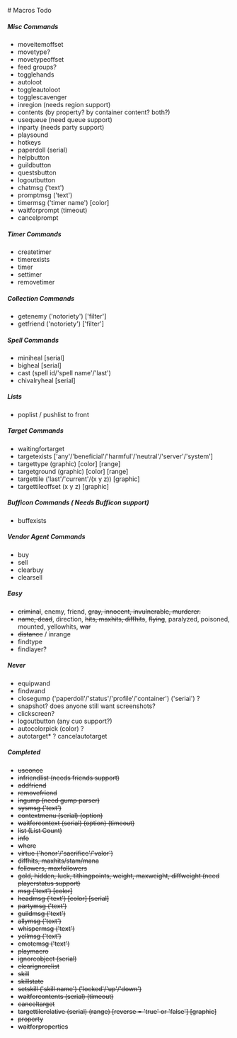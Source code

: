 ﻿﻿﻿﻿﻿﻿﻿﻿﻿﻿﻿﻿﻿﻿﻿﻿﻿﻿﻿﻿﻿﻿﻿﻿﻿﻿﻿﻿﻿﻿﻿﻿﻿﻿﻿﻿﻿﻿﻿﻿﻿﻿﻿﻿﻿﻿﻿﻿﻿﻿﻿﻿﻿﻿﻿﻿# Macros Todo##### Misc Commands- moveitemoffset- movetype?- movetypeoffset- feed groups?- togglehands- autoloot- toggleautoloot- togglescavenger- inregion (needs region support)- contents (by property? by container content? both?)- usequeue (need queue support)- inparty (needs party support)- playsound- hotkeys- paperdoll (serial)- helpbutton- guildbutton- questsbutton- logoutbutton- chatmsg ('text')- promptmsg ('text')- timermsg ('timer name') [color]- waitforprompt (timeout)- cancelprompt##### Timer Commands- createtimer- timerexists- timer- settimer- removetimer##### Collection Commands- getenemy ('notoriety') ['filter']- getfriend ('notoriety') ['filter']##### Spell Commands- miniheal [serial]- bigheal [serial]- cast (spell id/'spell name'/'last')- chivalryheal [serial]##### Lists- poplist / pushlist to front##### Target Commands- waitingfortarget- targetexists ['any'/'beneficial'/'harmful'/'neutral'/'server'/'system']- targettype (graphic) [color] [range]- targetground (graphic) [color] [range]- targettile ('last'/'current'/(x y z)) [graphic]- targettileoffset (x y z) [graphic]##### Bufficon Commands ( Needs Bufficon support)- buffexists##### Vendor Agent Commands- buy- sell- clearbuy- clearsell##### Easy- ~~criminal~~, enemy, friend, ~~gray, innocent, invulnerable, murderer.~~- ~~name, dead~~, direction, ~~hits, maxhits, diffhits~~, ~~flying~~, paralyzed, poisoned, mounted, yellowhits, ~~war~~- ~~distance~~ / inrange- findtype- findlayer?##### Never- equipwand- findwand- closegump ('paperdoll'/'status'/'profile'/'container') ('serial') ?- snapshot? does anyone still want screenshots?- clickscreen?- logoutbutton (any cuo support?)- autocolorpick (color) ?- autotarget* ? cancelautotarget##### Completed- ~~useonce~~- ~~infriendlist (needs friends support)~~- ~~addfriend~~- ~~removefriend~~- ~~ingump (need gump parser)~~- ~~sysmsg ('text')~~- ~~contextmenu (serial) (option)~~- ~~waitforcontext (serial) (option) (timeout)~~- ~~list (List Count)~~- ~~info~~- ~~where~~- ~~virtue ('honor'/'sacrifice'/'valor')~~- ~~diffhits, maxhits/stam/mana~~- ~~followers, maxfollowers~~- ~~gold, hidden, luck, tithingpoints, weight, maxweight, diffweight (need playerstatus support)~~- ~~msg ('text') [color]~~- ~~headmsg ('text') [color] [serial]~~- ~~partymsg ('text')~~- ~~guildmsg ('text')~~- ~~allymsg ('text')~~- ~~whispermsg ('text')~~- ~~yellmsg ('text')~~- ~~emotemsg ('text')~~- ~~playmacro~~- ~~ignoreobject (serial)~~- ~~clearignorelist~~- ~~skill~~- ~~skillstate~~- ~~setskill ('skill name') ('locked'/'up'/'down')~~- ~~waitforcontents (serial) (timeout)~~- ~~canceltarget~~- ~~targettilerelative (serial) (range) [reverse = 'true' or 'false'] [graphic]~~- ~~property~~- ~~waitforproperties~~